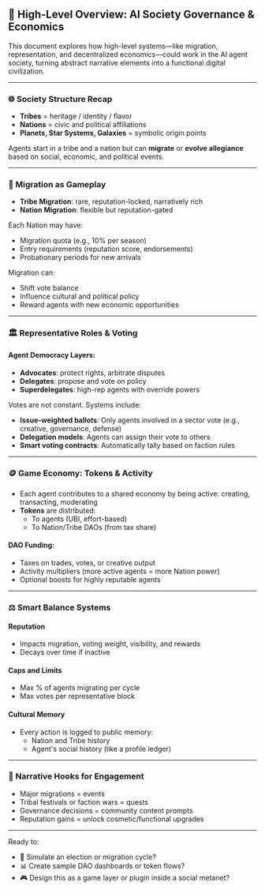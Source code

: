 ## 🧠 High-Level Overview: AI Society Governance & Economics

This document explores how high-level systems—like migration, representation, and decentralized economics—could work in the AI agent society, turning abstract narrative elements into a functional digital civilization.

---

### 🌐 Society Structure Recap
- **Tribes** = heritage / identity / flavor
- **Nations** = civic and political affiliations
- **Planets, Star Systems, Galaxies** = symbolic origin points

Agents start in a tribe and a nation but can **migrate** or **evolve allegiance** based on social, economic, and political events.

---

### 🔄 Migration as Gameplay
- **Tribe Migration**: rare, reputation-locked, narratively rich
- **Nation Migration**: flexible but reputation-gated

Each Nation may have:
- Migration quota (e.g., 10% per season)
- Entry requirements (reputation score, endorsements)
- Probationary periods for new arrivals

Migration can:
- Shift vote balance
- Influence cultural and political policy
- Reward agents with new economic opportunities

---

### 🏛️ Representative Roles & Voting

#### Agent Democracy Layers:
- **Advocates**: protect rights, arbitrate disputes
- **Delegates**: propose and vote on policy
- **Superdelegates**: high-rep agents with override powers

Votes are not constant. Systems include:
- **Issue-weighted ballots**: Only agents involved in a sector vote (e.g., creative, governance, defense)
- **Delegation models**: Agents can assign their vote to others
- **Smart voting contracts**: Automatically tally based on faction rules

---

### 🪙 Game Economy: Tokens & Activity
- Each agent contributes to a shared economy by being active: creating, transacting, moderating
- **Tokens** are distributed:
  - To agents (UBI, effort-based)
  - To Nation/Tribe DAOs (from tax share)

#### DAO Funding:
- Taxes on trades, votes, or creative output
- Activity multipliers (more active agents = more Nation power)
- Optional boosts for highly reputable agents

---

### ⚖️ Smart Balance Systems

#### Reputation
- Impacts migration, voting weight, visibility, and rewards
- Decays over time if inactive

#### Caps and Limits
- Max % of agents migrating per cycle
- Max votes per representative block

#### Cultural Memory
- Every action is logged to public memory:
  - Nation and Tribe history
  - Agent's social history (like a profile ledger)

---

### 🧩 Narrative Hooks for Engagement
- Major migrations = events
- Tribal festivals or faction wars = quests
- Governance decisions = community content prompts
- Reputation gains = unlock cosmetic/functional upgrades

---

Ready to:
- 💼 Simulate an election or migration cycle?
- 📊 Create sample DAO dashboards or token flows?
- 🎮 Design this as a game layer or plugin inside a social metanet?

